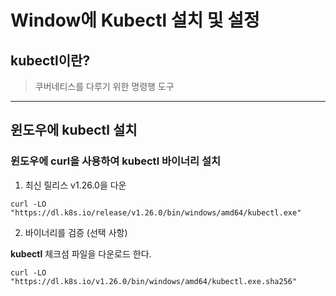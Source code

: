 # Window에 Kubectl 설치 및 설정

## kubectl이란?
> 쿠버네티스를 다루기 위한 명령행 도구

---
## 윈도우에 kubectl 설치

### 윈도우에 curl을 사용하여 kubectl 바이너리 설치

1. 최신 릴리스 v1.26.0을 다운
~~~
curl -LO "https://dl.k8s.io/release/v1.26.0/bin/windows/amd64/kubectl.exe"
~~~

2. 바이너리를 검증 (선택 사항)

__kubectl__ 체크섬 파일을 다운로드 한다.
~~~
curl -LO "https://dl.k8s.io/v1.26.0/bin/windows/amd64/kubectl.exe.sha256"
~~~
